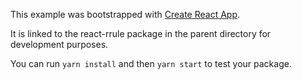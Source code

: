 This example was bootstrapped with [Create React App](https://github.com/facebook/create-react-app).

It is linked to the react-rrule package in the parent directory for development purposes.

You can run `yarn install` and then `yarn start` to test your package.

